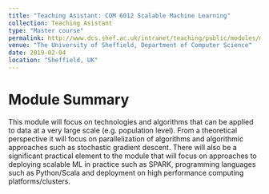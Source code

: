 ```yaml
---
title: "Teaching Asistant: COM 6012 Scalable Machine Learning"
collection: Teaching Asistant
type: "Master course"
permalink: http://www.dcs.shef.ac.uk/intranet/teaching/public/modules/msc/com6012.html
venue: "The University of Sheffield, Department of Computer Science"
date: 2019-02-04
location: "Sheffield, UK"
---
```


Module Summary
======
This module will focus on technologies and algorithms that can be applied to data at a very large scale (e.g. population level). From a theoretical perspective it will focus on parallelization of algorithms and algorithmic approaches such as stochastic gradient descent. There will also be a significant practical element to the module that will focus on approaches to deploying scalable ML in practice such as SPARK, programming languages such as Python/Scala and deployment on high performance computing platforms/clusters.

<!---
Heading 2
======

Heading 3
======
-->
